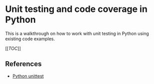 Unit testing and code coverage in Python
=============================

This is a walkthrough on how to work with unit testing in Python using existing code examples.

[[_TOC_]]



References
-----------------------------

* [Python unittest](https://docs.python.org/3/library/unittest.html)
